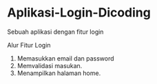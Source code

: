 # Aplikasi-Login-Dicoding
Sebuah aplikasi dengan fitur login

Alur Fitur Login
1. Memasukkan email dan password
2. Memvalidasi masukan.
3. Menampilkan halaman home.
